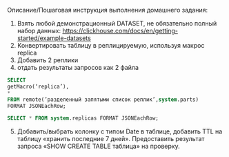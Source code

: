 Описание/Пошаговая инструкция выполнения домашнего задания:
1. Взять любой демонстрационный DATASET, не обязательно полный набор данных:
https://clickhouse.com/docs/en/getting-started/example-datasets
2. Конвертировать таблицу в реплицируемую, используя макрос replica
3. Добавить 2 реплики
4. отдать результаты запросов как 2 файла
```sql
SELECT
getMacro(‘replica’),
*
FROM remote(’разделенный запятыми список реплик’,system.parts)
FORMAT JSONEachRow;

SELECT * FROM system.replicas FORMAT JSONEachRow;
```
5) Добавить/выбрать колонку с типом Date в таблице, добавить TTL на таблицу «хранить последние 7 дней». Предоставить результат запроса «SHOW CREATE TABLE таблица» на проверку.
